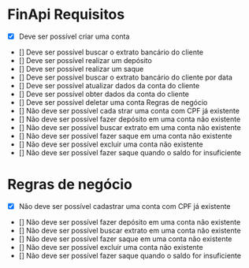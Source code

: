 # FinApi Requisitos

- [x] Deve ser possível criar uma conta  
- [] Deve ser possível buscar o extrato bancário do cliente  
- [] Deve ser possível realizar um depósito  
- [] Deve ser possível realizar um saque  
- [] Deve ser possível buscar o extrato bancário do cliente por data  
- [] Deve ser possível atualizar dados da conta do cliente  
- [] Deve ser possível obter dados da conta do cliente  
- [] Deve ser possível deletar uma conta Regras de negócio  
- [] Não deve ser possível cada  strar uma conta com CPF já existente   
- [] Não deve ser possível fazer depósito em uma conta não existente   
- [] Não deve ser possível buscar extrato em uma conta não existente  
- [] Não deve ser possível fazer saque em uma conta não existente  
- [] Não deve ser possível excluir uma conta não existente  
- [] Não deve ser possível fazer saque quando o saldo for insuficiente  

#  

# Regras de negócio  
- [x] Não deve ser possível cadastrar uma conta com CPF já existente  
- [] Não deve ser possível fazer depósito em uma conta não existente  
- [] Não deve ser possível buscar extrato em uma conta não existente  
- [] Não deve ser possível fazer saque em uma conta não existente  
- [] Não deve ser possível excluir uma conta não existente  
- [] Não deve ser possível fazer saque quando o saldo for insuficiente  